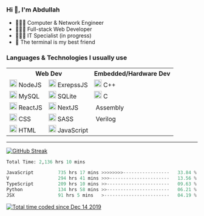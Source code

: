 <h3>Hi 👋, I'm Abdullah</h3>

- 👷🏼‍♂️ Computer & Network Engineer
- 👨🏻‍💻 Full-stack Web Developer
- 👨🏻‍💻 IT Specialist (in progress)
- 🖤 The terminal is my best friend

<h3>Languages & Technologies I usually use</h3>

<table>
  <tr>
    <th colspan=2>Web Dev</th>
    <th>Embedded/Hardware Dev</th>
  </tr>
  <!-------------------------------------------  
  |    First Row  
  -------------------------------------------->
  <tr>
    <td>
      <span><img height="20" src="https://www.vectorlogo.zone/logos/nodejs/nodejs-icon.svg" /> NodeJS</span>
    </td>
    <td>
      <span><img height="20" src="https://www.vectorlogo.zone/logos/expressjs/expressjs-icon.svg" />  ExrepssJS</span>
    </td>
    <td>
      <span><img height="20" src="https://cdn.worldvectorlogo.com/logos/c.svg" /> C++</span>
    </td>
  </tr>
  <!-------------------------------------------  
  |    Second Row  
  -------------------------------------------->
  <tr>
    <td>
      <span><img height="20" src="https://www.vectorlogo.zone/logos/mysql/mysql-icon.svg" /> MySQL</span>     </td>
    <td>
      <span><img height="20" src="https://www.vectorlogo.zone/logos/sqlite/sqlite-icon.svg" /> SQLite</span>
    </td>
    <td>
      <span><img height="20" src="https://cdn.worldvectorlogo.com/logos/c-1.svg" /> C</span>
    </td>
  </tr>
  <!-------------------------------------------  
  |    Third Row  
  -------------------------------------------->
  <tr>
    <td>
      <span><img height="20" src="https://www.vectorlogo.zone/logos/reactjs/reactjs-icon.svg" /> ReactJS</span>
    </td>
    <td>
      <span><img height="20" src="https://cdn.worldvectorlogo.com/logos/next-js.svg" /> NextJS</span>
    </td>
    <td>
      <span><img height="20" /> Assembly</span>
    </td>
  </tr>
  <!-------------------------------------------  
  |    Fourth Row  
  -------------------------------------------->
  </tr>
  <tr>
    <td>
      <span><img height="20" src="https://www.vectorlogo.zone/logos/w3_css/w3_css-icon.svg" /> CSS</span>
    </td>
    <td>
      <span><img height="20" src="https://www.vectorlogo.zone/logos/sass-lang/sass-lang-icon.svg" /> SASS</span>
    </td>
    <td>
      <span><img height="20" /> Verilog</span>
    </td>
  </tr>
  <!-------------------------------------------  
  |    Fifth Row  
  -------------------------------------------->
  </tr>
  <tr>
    <td>
      <span><img height="20" src="https://www.vectorlogo.zone/logos/w3_html5/w3_html5-icon.svg" /> HTML</span>
    </td>
    <td>
      <span><img height="20" src="https://upload.vectorlogo.zone/logos/javascript/images/239ec8a4-163e-4792-83b6-3f6d96911757.svg" /> JavaScript</span>
    </td>
    <td></td>
  </tr>
<table>

---

[![GitHub Streak](https://streak-stats.demolab.com?user=al3bad&theme=transparent&date_format=j%20M%5B%20Y%5D)](https://git.io/streak-stats)

<!--START_SECTION:waka-->

```python
Total Time: 2,136 hrs 10 mins

JavaScript         735 hrs 17 mins >>>>>>>>-----------------   33.84 %
V                  294 hrs 41 mins >>>----------------------   13.56 %
TypeScript         209 hrs 10 mins >>-----------------------   09.63 %
Python             134 hrs 58 mins >>-----------------------   06.21 %
JSX                91 hrs 5 mins   >------------------------   04.19 %
```

<!--END_SECTION:waka-->

<p>
  <a href="https://wakatime.com/@ce2a2aac-0d6b-4d65-b864-8a4bcaf12967"><img src="https://wakatime.com/badge/user/ce2a2aac-0d6b-4d65-b864-8a4bcaf12967.svg" alt="Total time coded since Dec 14 2019" /></a>
</p>
